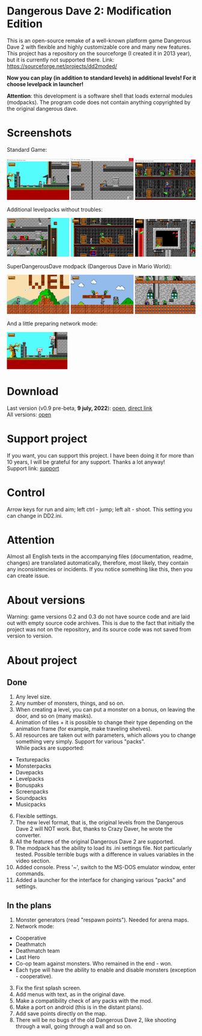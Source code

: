 # Dangerous Dave 2: Modification Edition
This is an open-source remake of a well-known platform game Dangerous Dave 2 with flexible and highly customizable core and many new features.
This project has a repository on the sourceforge (I created it in 2013 year), but it is currently not supported there. Link: https://sourceforge.net/projects/dd2moded/

**Now you can play (in addition to standard levels) in additional levels! For it choose levelpack in launcher!**

**Attention**: this development is a software shell that loads external modules (modpacks). The program code does not contain anything copyrighted by the original dangerous dave.

# Screenshots
Standard Game:

<img src="Screenshots/1.png" width=33% alt="screenshot"> <img src="Screenshots/2.png" width=33% alt="screenshot"> <img src="Screenshots/3.png" width=32% alt="screenshot"><br>

Additional levelpacks without troubles:

<img src="Screenshots/5.png" width=33% alt="screenshot"> <img src="Screenshots/6.png" width=33% alt="screenshot"> <img src="Screenshots/7.png" width=32% alt="screenshot"><br>

SuperDangerousDave modpack (Dangerous Dave in Mario World):

<img src="Screenshots/8.png" width=33% alt="screenshot"> <img src="Screenshots/9.png" width=33% alt="screenshot"> <img src="Screenshots/10.png" width=32% alt="screenshot"><br>

And a little preparing network mode:

<img src="Screenshots/4.jpg" width=32% alt="screenshot">

# Download
Last version (v0.9 pre-beta, **9 july, 2022**): <a href="https://github.com/Harchvertelol/Dangerous-Dave-2-Modification-Edition/releases/tag/v0.9pre-beta-win" target="_blank">open</a>, <a href=https://github.com/Harchvertelol/Dangerous-Dave-2-Modification-Edition/releases/download/v0.9pre-beta-win/DD2MEv0.9pre-beta.rar>direct link</a><br>
All versions: <a href="https://github.com/Harchvertelol/Dangerous-Dave-2-Modification-Edition/releases" target="_blank">open</a>

# Support project
If you want, you can support this project. I have been doing it for more than 10 years, I will be grateful for any support. Thanks a lot anyway!<br>
Support link: <a href="https://www.donationalerts.com/r/harch" target="_blank">support</a>

# Control
Arrow keys for run and aim; left ctrl - jump; left alt - shoot. This setting you can change in DD2.ini.

# Attention
Almost all English texts in the accompanying files (documentation, readme, changes) are translated automatically, therefore, most likely, they contain any inconsistencies or incidents. If you notice something like this, then you can create issue.

# About versions
Warning: game versions 0.2 and 0.3 do not have source code and are laid out with empty source code archives. This is due to the fact that initially the project was not on the repository, and its source code was not saved from version to version.

# About project
## Done
1. Any level size.
2. Any number of monsters, things, and so on.
3. When creating a level, you can put a monster on a bonus, on leaving the door, and so on (many masks).
4. Animation of tiles + it is possible to change their type depending on the animation frame (for example, make traveling shelves).
5. All resources are taken out with parameters, which allows you to change something very simply. Support for various "packs".  
While packs are supported:
 - Texturepacks
 - Monsterpacks
 - Davepacks
 - Levelpacks
 - Bonuspaks
 - Screenpacks
 - Soundpacks
 - Musicpacks
6. Flexible settings.
7. The new level format, that is, the original levels from the Dangerous Dave 2 will NOT work. But, thanks to Crazy Daver, he wrote the converter.
8. All the features of the original Dangerous Dave 2 are supported.
9. The modpack has the ability to load its .ini settings file. Not particularly tested. Possible terrible bugs with a difference in values variables in the video section.
10. Added console. Press '~', switch to the MS-DOS emulator window, enter commands.
11. Added a launcher for the interface for changing various "packs" and settings.

## In the plans
1. Monster generators (read "respawn points"). Needed for arena maps.
2. Network mode:
 - Cooperative
 - Deathmatch
 - Deathmatch team
 - Last Hero
 - Co-op team against monsters. Who remained in the end - won.
 - Each type will have the ability to enable and disable monsters (exception - cooperative).
3. Fix the first splash screen.
4. Add menus with text, as in the original dave.
5. Make a compatibility check of any packs with the mod.
6. Make a port on android (this is in the distant plans).
7. Add save points directly on the map.
8. There will be no bugs of the old Dangerous Dave 2, like shooting through a wall, going through a wall and so on.
